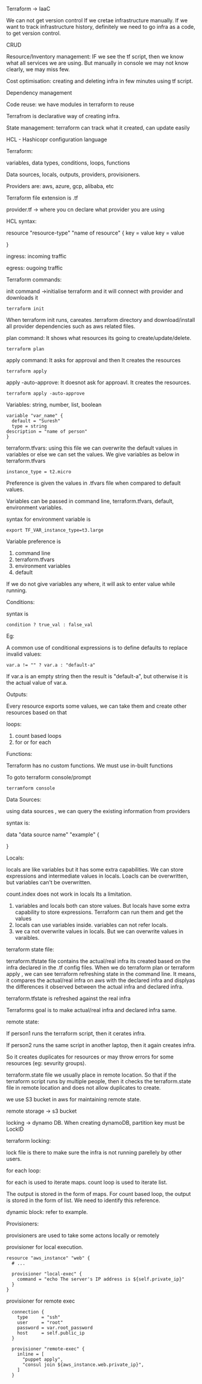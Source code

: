 Terraform -> IaaC

We can not get version control If we cretae infrastructure manually. If we want to track infrastructure history, definitely we need to go infra as a code, to get version control.

CRUD

Resource/Inventory management: IF we see the tf script, then we know what all services we are using. But manually in console we may not know clearly, we may miss few.

Cost optimisation: creating and deleting infra in few minutes using tf script.

Dependency management

Code reuse: we have modules in terraform to reuse

Terrafrom is declarative way of creating infra.

State management: terraform can track what it created, can update easily

HCL - Hashicopr configuration language

Terraform:

variables, data types, conditions, loops, functions

Data sources, locals, outputs, providers, provisioners.

Providers are: aws, azure, gcp, alibaba, etc


Terraform file extension is .tf

provider.tf -> where you cn declare what provider you are using

HCL syntax:

resource "resource-type" "name of resource" {
  key = value
  key = value

}

ingress: incoming traffic

egress: ougoing traffic

Terraform commands:

init command ->initialise terraform and it will connect with provider and downloads it
```
terraform init
```
When terraform init runs, careates .terraform directory and download/install all provider dependencies such as aws related files.

plan command: It shows what resources its going to create/update/delete.
```
terraform plan
```

apply command: It asks for approval and then It creates the resources
```
terraform apply
```
apply -auto-approve: It doesnot ask for approavl. It creates the resources.
```
terraform apply -auto-approve
```

Variables: string, number, list, boolean

```
variable "var_name" {
  default = "Suresh"
  type = string
description = "name of person"
}
```

terraform.tfvars: using this file we can overwrite the default values in variables or else we can set the values. We give variables as below in terraform.tfvars
```
instance_type = t2.micro
```
Preference is given the values in .tfvars file when compared to default values.

Variables can be passed in command line, terraform.tfvars, default, environment variables.

syntax for environment variable is 
```
export TF_VAR_instance_type=t3.large
```
Variable preference is 

1. command line
2. terraform.tfvars
3. environment variables
4. default

If we do not give variables any where, it will ask to enter value while running.

Conditions:

syntax is 
```
condition ? true_val : false_val
```
Eg:

A common use of conditional expressions is to define defaults to replace invalid values:
```
var.a != "" ? var.a : "default-a"
```
If var.a is an empty string then the result is "default-a", but otherwise it is the actual value of var.a.

Outputs:

Every resource exports some values, we can take them and create other resources based on that

loops:
1. count based loops
2. for or for each

Functions:

Terraform has no custom functions. We must use in-built functions

To goto terraform console/prompt
```
terramform console
```

Data Sources:

using data sources , we can query the existing information from providers

syntax is:

data "data source name" "example" {

}

Locals:

locals are like variables but it has some extra capabilities. We can store expressions and intermediate values in locals.
Loacls can be overwritten, but variables can't be overwritten.

count.index does not work in locals Its a limitation.

1. variables and locals both can store values. But locals have some extra capability to store expressions. Terraform can run them and get the values
2. locals can use variables inside. variables can not refer locals.
3. we ca not overwrite values in locals. But we can overwrite values in varaibles.

terraform state file:

terraform.tfstate file contains the actual/real infra its created based on the infra declared in the .tf config files.
When we do terraform plan or terraform apply , we can see terraform refreshing state in the command line. It means, it compares the actual/real infra on aws with the declared infra and displyas the differences it observed between the actual infra and declared infra.

terraform.tfstate is refreshed against the real infra

Terraforms goal is to make actual/real infra and declared infra same. 

remote state:

If person1 runs the terraform script, then it cerates infra.

If person2 runs the same script in another laptop, then it again creates infra.

So it creates duplicates for resources or may throw errors for some resources (eg: sevurity groups).

terraform.state file we usually place in remote location. So that if the terraform script runs by multiple people, then it checks the terraform.state file in remote location and does not allow duplicates to create.

we use S3 bucket in aws for maintaining remote state.

remote storage -> s3 bucket

locking -> dynamo DB. When creating dynamoDB, partition key must be LockID

terraform locking: 

lock file is there to make sure the infra is not running parellely by other users.


for each loop:

for each is used to iterate maps. count loop is used to iterate list.

The output is stored in the form of maps. For count based loop, the output is stored in the form of list. We need to identify this reference.

dynamic block:
refer to example.

Provisioners:

provisioners are used to take some actons locally or remotely

provisioner for local execution.
```
resource "aws_instance" "web" {
  # ...

  provisioner "local-exec" {
    command = "echo The server's IP address is ${self.private_ip}"
  }
}
```

provisioner for remote exec
```
  connection {
    type     = "ssh"
    user     = "root"
    password = var.root_password
    host     = self.public_ip
  }

  provisioner "remote-exec" {
    inline = [
      "puppet apply",
      "consul join ${aws_instance.web.private_ip}",
    ]
  }
```







